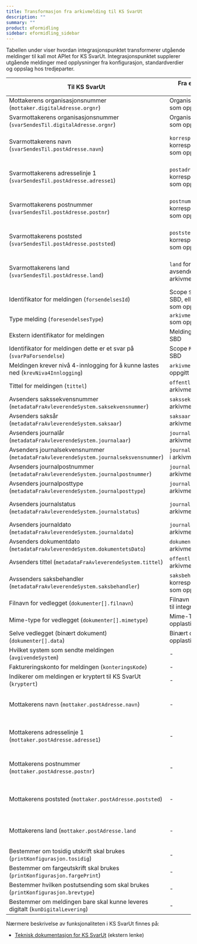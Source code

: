```yaml
---
title: Transformasjon fra arkivmelding til KS SvarUt
description: ""
summary: ""
product: eFormidling
sidebar: eformidling_sidebar
---
```


Tabellen under viser hvordan integrasjonspunktet transformerer utgående meldinger til kall mot APIet for KS SvarUt.
Integrasjonspunktet supplerer utgående meldinger med opplysninger fra konfigurasjon, standardverdier og oppslag hos
tredjeparter.

| Til KS SvarUt                                                                         | Fra eFormidling `arkivmelding` melding                                                    | Fra Konfigurasjon                  | Fra Standardverdi                                       |
|---------------------------------------------------------------------------------------|-------------------------------------------------------------------------------------------|------------------------------------|---------------------------------------------------------|
| Mottakerens organisasjonsnummer (`mottaker.digitalAdresse.orgnr`)                     | Organisasjonsnummer for mottaker som oppgitt i SBD                                        | -                                  | -                                                       |
| Svarmottakerens organisasjonsnummer (`svarSendesTil.digitalAdresse.orgnr`)            | Organisasjonsnummer for avsender som oppgitt i SBD                                        | -                                  | -                                                       |
| Svarmottakerens navn (`svarSendesTil.postAdresse.navn`)                               | `korrespondansepartNavn` for korrespondanseparttype avsender som oppgitt i arkivmeldingen | -                                  | Navn for avsender hentes fra Enhetsregisteret           |
| Svarmottakerens adresselinje 1 (`svarSendesTil.postAdresse.adresse1`)                 | `postadresse` for korrespondanseparttype avsender som oppgitt i arkivmeldingen            | -                                  | Postadresse for avsender hentes fra Enhetsregisteret    |
| Svarmottakerens postnummer (`svarSendesTil.postAdresse.postnr`)                       | `postnummer` for korrespondanseparttype avsender som oppgitt i arkivmeldingen             | -                                  | Postnummer for avsender hentes fra Enhetsregisteret     |
| Svarmottakerens poststed (`svarSendesTil.postAdresse.poststed`)                       | `poststed` for korrespondanseparttype avsender som oppgitt i arkivmeldingen               | -                                  | Poststed for avsender hentes fra Enhetsregisteret       |
| Svarmottakerens land (`svarSendesTil.postAdresse.land`)                               | `land` for korrespondanseparttype avsender som oppgitt i arkivmeldingen                   | -                                  | Land for avsender hentes fra Enhetsregisteret           |
| Identifikator for meldingen (`forsendelsesId`)                                        | Scope `SENDER_REF` som oppgitt i SBD, ellers meldingsindentifikator som oppgitt i SBD     | -                                  | -                                                       |
| Type melding (`foresendelsesType`)                                                    | `arkivmelding.dpf.forsendelsesType` som oppgitt i SBD                                     | -                                  | -                                                       |
| Ekstern identifikator for meldingen                                                   | Meldingsidentifikator som oppgitt i SBD                                                   | -                                  | -                                                       |
| Identifikator for meldingen dette er et svar på (`svarPaForsendelse`)                 | Scope `RECEIVER_REF` som oppgitt i SBD                                                    | -                                  | -                                                       |
| Meldingen krever nivå 4-innlogging for å kunne lastes ned (`krevNiva4Innlogging`)     | `arkivmelding.sikkerhetsnivaa` som oppgitt i SBD                                          | -                                  | `false`                                                 |
| Tittel for meldingen (`tittel`)                                                       | `offentligTittel` som oppgitt i arkivmeldingen                                            | -                                  | -                                                       |
| Avsenders sakssekvensnummer (`metadataFraAvleverendeSystem.saksekvensnummer`)         | `sakssekvensnummer` som oppgitt i arkivmeldingen                                          | -                                  | -                                                       |
| Avsenders saksår (`metadataFraAvleverendeSystem.saksaar`)                             | `saksaar` som oppgitt i arkivmeldingen                                                    | -                                  | -                                                       |
| Avsenders journalår (`metadataFraAvleverendeSystem.journalaar`)                       | `journalaar` som oppgitt i arkivmeldingen                                                 | -                                  | -                                                       |
| Avsenders journalsekvensnummer (`metadataFraAvleverendeSystem.journalseksvensnummer`) | `journalseksvensnummer` som oppgitt i arkivmeldingen                                      | -                                  | -                                                       |
| Avsenders journalpostnummer (`metadataFraAvleverendeSystem.journalpostnummer`)        | `journalpostnummer` som oppgitt i arkivmeldingen                                          | -                                  | -                                                       |
| Avsenders journalposttype (`metadataFraAvleverendeSystem.journalposttype`)            | `journalposttype` som oppgitt i arkivmeldingen                                            | -                                  | Inngående dokument (`I`)                                |
| Avsenders journalstatus (`metadataFraAvleverendeSystem.journalstatus`)                | `journalstatus` som oppgitt i arkivmeldingen                                              | -                                  | Ferdigstilt fra saksbehandler (`R`)                     |
| Avsenders journaldato (`metadataFraAvleverendeSystem.journaldato`)                    | `journaldato` som oppgitt i arkivmeldingen                                                | -                                  | -                                                       |
| Avsenders dokumentdato (`metadataFraAvleverendeSystem.dokumentetsDato`)               | `dokumentetsDato` som oppgitt i arkivmeldingen                                            | -                                  | -                                                       |
| Avsenders tittel (`metadataFraAvleverendeSystem.tittel`)                              | `offentligTittel` som oppgitt i arkivmeldingen                                            | -                                  | -                                                       |
| Avssenders saksbehandler (`metadataFraAvleverendeSystem.saksbehandler`)               | `saksbehandler` for korrespondanseparttype avsender som oppgitt i arkivmeldingen          | -                                  | -                                                       |
| Filnavn for vedlegget (`dokumenter[].filnavn`)                                        | Filnavn som oppgitt ved opplasting til integrasjonspunktet                                | -                                  | -                                                       |
| Mime-type for vedlegget (`dokumenter[].mimetype`)                                     | Mime-Type som oppgitt ved opplasting til integrasjonspunktet                              | -                                  | -                                                       |
| Selve vedlegget (binært dokument) (`dokumenter[].data`)                               | Binært dokument som oppgitt ved opplasting til integrasjonspunktet                        | -                                  | -                                                       |
| Hvilket system som sendte meldingen (`avgivendeSystem`)                               | -                                                                                         | `difi.move.noarksystem.type`       | -                                                       |
| Faktureringskonto for meldingen (`konteringsKode`)                                    | -                                                                                         | `difi.move.fiks.ut.konteringsKode` | -                                                       |
| Indikerer om meldingen er kryptert til KS SvarUt (`kryptert`)                         | -                                                                                         | `difi.move.fiks.kryptert`          | `true`                                                  |
| Mottakerens navn (`mottaker.postAdresse.navn`)                                        | -                                                                                         | -                                  | Navn for mottaker hentes fra Enhetsregisteret           |
| Mottakerens adresselinje 1 (`mottaker.postAdresse.adresse1`)                          | -                                                                                         | -                                  | Adresselinje 1 for mottaker hentes fra Enhetsregisteret |
| Mottakerens postnummer (`mottaker.postAdresse.postnr`)                                | -                                                                                         | -                                  | Postnummer for mottaker hentes fra Enhetsregisteret     |
| Mottakerens poststed (`mottaker.postAdresse.poststed`)                                | -                                                                                         | -                                  | Poststed for mottaker hentes fra Enhetsregisteret       |
| Mottakerens land (`mottaker.postAdresse.land`                                         | -                                                                                         | -                                  | Land for mottaker hentes fra Enhetsregisteret           |
| Bestemmer om tosidig utskrift skal brukes (`printKonfigurasjon.tosidig`)              | -                                                                                         | -                                  | `true`                                                  |
| Bestemmer om fargeutskrift skal brukes (`printKonfigurasjon.fargePrint`)              | -                                                                                         | -                                  | `false`                                                 |
| Bestemmer hvilken postutsending som skal brukes (`printKonfigurasjon.brevtype`)       | -                                                                                         | -                                  | B-post                                                  |
| Bestemmer om meldingen bare skal kunne leveres digitalt (`kunDigitalLevering`)        | -                                                                                         | -                                  | `false`                                                 |

Nærmere beskrivelse av funksjonaliteten i KS SvarUt finnes på:

- [Teknisk dokumentasjon for KS SvarUt](https://svarut.ks.no/tjenester/forsendelseservice/ForsendelsesServiceV9?wsdl) (ekstern lenke)
